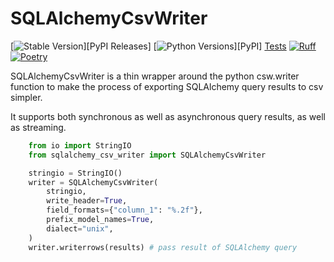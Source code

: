 # SQLAlchemyCsvWriter

[![Stable Version](https://img.shields.io/pypi/v/sqlalchemy_csv_writer?label=stable)][PyPI Releases]
[![Python Versions](https://img.shields.io/pypi/pyversions/sqlalchemy_csv_writer)][PyPI]
[Tests](https://github.com/github/docs/actions/workflows/test.yml/badge.svg?branch=main)
[![Ruff](https://img.shields.io/endpoint?url=https://raw.githubusercontent.com/astral-sh/ruff/main/assets/badge/v2.json)](https://github.com/astral-sh/ruff)
[![Poetry](https://img.shields.io/endpoint?url=https://python-poetry.org/badge/v0.json)](https://python-poetry.org/)

SQLAlchemyCsvWriter is a thin wrapper around the python csw.writer function to make the process of exporting 
SQLAlchemy query results to csv simpler. 

It supports both synchronous as well as asynchronous query results, as well as streaming.

```python
    from io import StringIO
    from sqlalchemy_csv_writer import SQLAlchemyCsvWriter

    stringio = StringIO()
    writer = SQLAlchemyCsvWriter(
        stringio,
        write_header=True,
        field_formats={"column_1": "%.2f"},
        prefix_model_names=True,
        dialect="unix",
    )
    writer.writerrows(results) # pass result of SQLAlchemy query
```